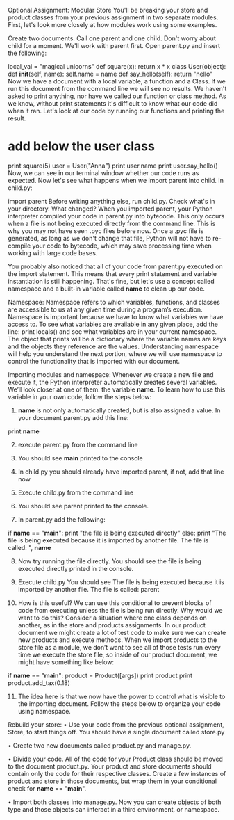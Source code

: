 Optional Assignment: Modular Store
You'll be breaking your store and product classes from your previous assignment in two separate modules. First, let's look more closely at how modules work using some examples.

Create two documents. Call one parent and one child. Don't worry about child for a moment. We'll work with parent first. Open parent.py and insert the following:

local_val = "magical unicorns"
def square(x):
    return x * x
class User(object):
    def __init__(self, name):
        self.name = name
    def say_hello(self):
        return "hello"
Now we have a document with a local variable, a function and a Class. If we run this document from the command line we will see no results. We haven't asked to print anything, nor have we called our function or class method. As we know, without print statements it's difficult to know what our code did when it ran. Let's look at our code by running our functions and printing the result.

# add below the user class
print square(5)
user = User("Anna")
print user.name
print user.say_hello()
Now, we can see in our terminal window whether our code runs as expected. Now let's see what happens when we import parent into child. In child.py:

import parent
Before writing anything else, run child.py. Check what's in your directory. What changed? When you imported parent, your Python interpreter compiled your code in parent.py into bytecode. This only occurs when a file is not being executed directly from the command line. This is why you may not have seen .pyc files before now. Once a .pyc file is generated, as long as we don't change that file, Python will not have to re-compile your code to bytecode, which may save processing time when working with large code bases.

You probably also noticed that all of your code from parent.py executed on the import statement. This means that every print statement and variable instantiation is still happening. That's fine, but let's use a concept called namespace and a built-in variable called __name__ to clean up our code.

Namespace:
Namespace refers to which variables, functions, and classes are accessible to us at any given time during a program’s execution. Namespace is important because we have to know what variables we have access to. To see what variables are available in any given place, add the line: print locals() and see what variables are in your current namespace. The object that prints will be a dictionary where the variable names are keys and the objects they reference are the values. Understanding namespace will help you understand the next portion, where we will use namespace to control the functionality that is imported with our document.

Importing modules and namespace:
Whenever we create a new file and execute it, the Python interpreter automatically creates several variables. We’ll look closer at one of them: the variable __name__. To learn how to use this variable in your own code, follow the steps below:

1. __name__ is not only automatically created, but is also assigned a value. In your document parent.py add this line:

  print __name__
  
2. execute parent.py from the command line

3. You should see __main__ printed to the console

4. In child.py you should already have imported parent, if not, add that line now

5. Execute child.py from the command line

6. You should see parent printed to the console.

7. In parent.py add the following:

  if __name__ == "__main__":
    print "the file is being executed directly"
  else:
    print "The file is being executed because it is imported by another file. The file is called: ", __name__
  
8. Now try running the file directly. You should see the file is being executed directly printed in the console.

9. Execute child.py You should see The file is being executed because it is imported by another file. The file is called: parent

10. How is this useful? We can use this conditional to prevent blocks of code from executing unless the file is being run directly. Why would we want to do this? Consider a situation where one class depends on another, as in the store and products assignments. In our product document we might create a lot of test code to make sure we can create new products and execute methods. When we import products to the store file as a module, we don’t want to see all of those tests run every time we execute the store file, so inside of our product document, we might have something like below:

  if __name__ == "__main__":
    product = Product([args])
    print product
    print product.add_tax(0.18)
  
11. The idea here is that we now have the power to control what is visible to the importing document. Follow the steps below to organize your code using namespace.

Rebuild your store:
• Use your code from the previous optional assignment, Store, to start things off. You should have a single document called store.py

• Create two new documents called product.py and manage.py.

• Divide your code. All of the code for your Product class should be moved to the document product.py. Your product and store documents should contain only the code for their respective classes. Create a few instances of product and store in those documents, but wrap them in your conditional check for __name__ == "__main__".

• Import both classes into manage.py. Now you can create objects of both type and those objects can interact in a third environment, or namespace.